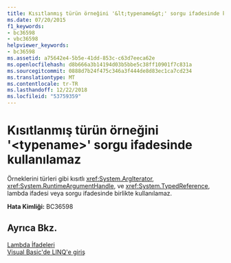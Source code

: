 ```yaml
---
title: Kısıtlanmış türün örneğini '&lt;typename&gt;' sorgu ifadesinde kullanılamaz
ms.date: 07/20/2015
f1_keywords:
- bc36598
- vbc36598
helpviewer_keywords:
- bc36598
ms.assetid: a75642e4-5b5e-41dd-853c-c63d7eeca62e
ms.openlocfilehash: d8b666a3b14194d03b5bbe5c38ff10901f7c831a
ms.sourcegitcommit: 0888d7b24f475c346a3f444de8d83ec1ca7cd234
ms.translationtype: MT
ms.contentlocale: tr-TR
ms.lasthandoff: 12/22/2018
ms.locfileid: "53759359"
---
```

# <a name="instance-of-restricted-type-lttypenamegt-cannot-be-used-in-a-query-expression"></a>Kısıtlanmış türün örneğini '&lt;typename&gt;' sorgu ifadesinde kullanılamaz
Örneklerini türleri gibi kısıtlı <xref:System.ArgIterator>, <xref:System.RuntimeArgumentHandle>, ve <xref:System.TypedReference>, lambda ifadesi veya sorgu ifadesinde birlikte kullanılamaz.  
  
 **Hata Kimliği:** BC36598  
  
## <a name="see-also"></a>Ayrıca Bkz.  
 [Lambda İfadeleri](../../visual-basic/programming-guide/language-features/procedures/lambda-expressions.md)  
 [Visual Basic'de LINQ'e giriş](../../visual-basic/programming-guide/language-features/linq/introduction-to-linq.md)
